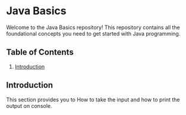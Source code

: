 # Java Basics

Welcome to the Java Basics repository! This repository contains all the foundational concepts you need to get started with Java programming.

## Table of Contents

1. [Introduction](#introduction)

## Introduction
This section provides you to How to take the input and how to print the output on console.
